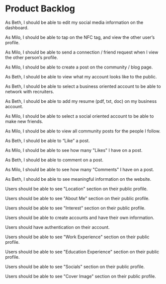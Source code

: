# Product Backlog

As Beth, I should be able to edit my social media information on the dashboard.

As Milo, I should be able to tap on the NFC tag, and view the other user’s profile.

As Milo, I should be able to send a connection / friend request when I view the other person’s profile.

As Milo, I should be able to create a post on the community / blog page.

As Beth, I should be able to view what my account looks like to the public.

As Beth, I should be able to select a business oriented account to be able to network with recruiters.

As Beth, I should be able to add my resume (pdf, txt, doc) on my business account.

As Milo, I should be able to select a social oriented account to be able to make new friends.

As Milo, I should be able to view all community posts for the people I follow.

As Beth, I should be able to “Like” a post.

As Milo, I should be able to see how many "Likes" I have on a post.

As Beth, I should be able to comment on a post.

As Milo, I should be able to see how many "Comments" I have on a post.

As Beth, I should be able to see meaningful information on the website.

Users should be able to see "Location" section on their public profile.

Users should be able to see "About Me" section on their public profile.

Users should be able to see "Interest" section on their public profile.

Users should be able to create accounts and have their own information.

Users should have authentication on their account.

Users should be able to see "Work Experience" section on their public profile.

Users should be able to see "Education Experience" section on their public profile.

Users should be able to see "Socials" section on their public profile.

Users should be able to see "Cover Image" section on their public profile.
